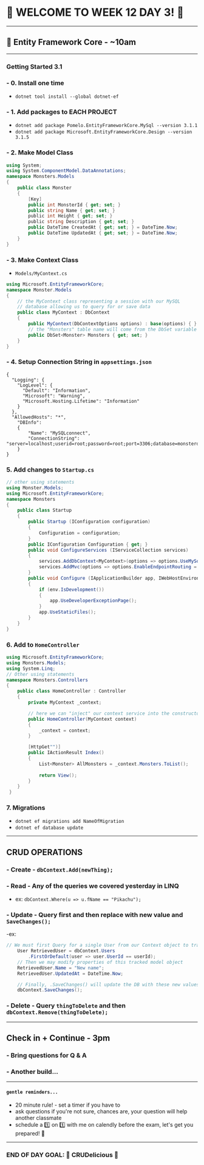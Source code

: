 # :tada: WELCOME TO WEEK 12 DAY 3! :tada:

---

## :school_satchel: Entity Framework Core - ~10am

---

### Getting Started 3.1

### - 0. Install one time

- `dotnet tool install --global dotnet-ef`

### - 1. Add packages to EACH PROJECT

- `dotnet add package Pomelo.EntityFrameworkCore.MySql --version 3.1.1`
- `dotnet add package Microsoft.EntityFrameworkCore.Design --version 3.1.5`

### - 2. Make Model Class

```csharp
using System;
using System.ComponentModel.DataAnnotations;
namespace Monsters.Models
{
    public class Monster
    {
        [Key]
        public int MonsterId { get; set; }
        public string Name { get; set; }
        public int Height { get; set; }
        public string Description { get; set; }
        public DateTime CreatedAt { get; set; } = DateTime.Now;
        public DateTime UpdatedAt { get; set; } = DateTime.Now;
    }
}
```

### - 3. Make Context Class

- `Models/MyContext.cs`

```csharp
using Microsoft.EntityFrameworkCore;
namespace Monster.Models
{
    // the MyContext class representing a session with our MySQL
    // database allowing us to query for or save data
    public class MyContext : DbContext
    {
        public MyContext(DbContextOptions options) : base(options) { }
        // the "Monsters" table name will come from the DbSet variable name
        public DbSet<Monster> Monsters { get; set; }
    }
}
```

### - 4. Setup Connection String in `appsettings.json`

```
{
  "Logging": {
    "LogLevel": {
      "Default": "Information",
      "Microsoft": "Warning",
      "Microsoft.Hosting.Lifetime": "Information"
    }
  },
  "AllowedHosts": "*",
    "DBInfo":
    {
        "Name": "MySQLconnect",
        "ConnectionString": "server=localhost;userid=root;password=root;port=3306;database=monsterdb;SslMode=None"
    }
}
```

### 5. Add changes to `Startup.cs`

```csharp
// other using statements
using Monster.Models;
using Microsoft.EntityFrameworkCore;
namespace Monsters
{
    public class Startup
    {
        public Startup (IConfiguration configuration)
        {
            Configuration = configuration;
        }
        public IConfiguration Configuration { get; }
        public void ConfigureServices (IServiceCollection services)
        {
            services.AddDbContext<MyContext>(options => options.UseMySql (Configuration["DBInfo:ConnectionString"]));
            services.AddMvc(options => options.EnableEndpointRouting = false);
        }
        public void Configure (IApplicationBuilder app, IWebHostEnvironment env)
        {
            if (env.IsDevelopment())
            {
                app.UseDeveloperExceptionPage();
            }
            app.UseStaticFiles();
        }
    }
}

```

### 6. Add to `HomeController`

```csharp
using Microsoft.EntityFrameworkCore;
using Monsters.Models;
using System.Linq;
// Other using statements
namespace Monsters.Controllers
{
    public class HomeController : Controller
    {
        private MyContext _context;

        // here we can "inject" our context service into the constructor
        public HomeController(MyContext context)
        {
            _context = context;
        }

        [HttpGet"")]
        public IActionResult Index()
        {
            List<Monster> AllMonsters = _context.Monsters.ToList();
            
            return View();
        }
    }
 }
```

### 7. Migrations

- `dotnet ef migrations add NameOfMigration`
- `dotnet ef database update`

---

## CRUD OPERATIONS

### - Create - `dbContext.Add(newThing);`

### - Read - Any of the queries we covered yesterday in LINQ

- ex: `dbContext.Where(u => u.fName == "Pikachu");`

### - Update - Query first and then replace with new value and `SaveChanges();`

-ex:

```csharp
// We must first Query for a single User from our Context object to track changes.
    User RetrievedUser = dbContext.Users
        .FirstOrDefault(user => user.UserId == userId);
    // Then we may modify properties of this tracked model object
    RetrievedUser.Name = "New name";
    RetrievedUser.UpdatedAt = DateTime.Now;

    // Finally, .SaveChanges() will update the DB with these new values
    dbContext.SaveChanges();
```

### - Delete - Query `thingToDelete` and then `dbContext.Remove(thingToDelete);`

---

## Check in + Continue - 3pm

### - Bring questions for Q & A

### - Another build...

---

#### `gentle reminders...`

- 20 minute rule! - set a timer if you have to
- ask questions if you're not sure, chances are, your question will help another classmate
- schedule a :one: on :one: with me on calendly before the exam, let's get you prepared! :muscle:

---

### END OF DAY GOAL: :sparkler: CRUDelicious :sparkler:
